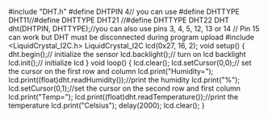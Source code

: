 #include "DHT.h"
#define DHTPIN 4// you can use 
#define DHTTYPE DHT11//#define DHTTYPE DHT21
                     //#define DHTTYPE DHT22
DHT dht(DHTPIN, DHTTYPE);//you can also use pins 3, 4, 5, 12, 13 or 14
   // Pin 15 can work but DHT must be disconnected during program upload
#include <LiquidCrystal_I2C.h>
LiquidCrystal_I2C lcd(0x27, 16, 2);
void setup() {
 dht.begin();// initialize the sensor
 lcd.backlight();// turn on lcd backlight
 lcd.init();// initialize lcd
}
void loop() {
 lcd.clear();
   lcd.setCursor(0,0);// set the cursor on the first row and column
   lcd.print("Humidity=");
   lcd.print((float)dht.readHumidity());//print the humidity
   lcd.print("%");
   lcd.setCursor(0,1);//set the cursor on the second row and first column
   lcd.print("Temp=");
   lcd.print((float)dht.readTemperature());//print the temperature
   lcd.print("Celsius");
   delay(2000);
   lcd.clear();
}
